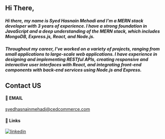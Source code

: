 ## Hi There, 

##### Hi there, my name is Syed Hasnain Mehadi and I'm a MERN stack developer with 3 years of experience. I have a strong foundation in JavaScript and a deep understanding of the MERN stack, which includes MongoDB, Express.js, React, and Node.js.

##### Throughout my career, I've worked on a variety of projects, ranging from small applications to large-scale web applications. I have experience in designing and implementing RESTful APIs, creating responsive and interactive user interfaces with React, and integrating front-end components with back-end services using Node.js and Express.

## Contact US

#### 🔗 EMAIL
syedhasnainmehadi@cedcommerce.com

#### 🔗 Links

[![linkedin](https://img.shields.io/badge/linkedin-0A66C2?style=for-the-badge&logo=linkedin&logoColor=white)](https://in.linkedin.com/in/syed-hasnain-mehadi-b94971188/)

